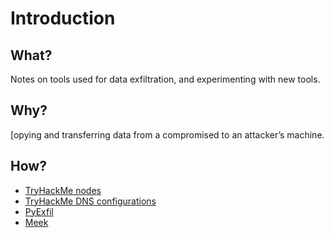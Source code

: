 # Introduction

## What?

Notes on tools used for data exfiltration, and experimenting with new tools.

## Why?

[opying and transferring data from a compromised to an attacker’s machine.

## How?

* [TryHackMe nodes](thm.md)
* [TryHackMe DNS configurations](thm-conf.md)
* [PyExfil](pyexfil.md)
* [Meek](meek.md)

